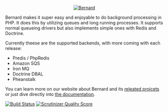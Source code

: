<p align="center">
  <a href="http://bernard.rtfd.org">
    <img src="https://bernard.readthedocs.org/en/latest/_static/img/logo_small@2x.png" alt="Bernard" />
  </a>
</p>

Bernard makes it super easy and enjoyable to do background processing in PHP. It does this by utilizing queues and long running processes. It supports normal queueing drivers but also implements simple ones with Redis and Doctrine.

Currently theese are the supported backends, with more coming with each release:

 * Predis / PhpRedis
 * Amazon SQS
 * Iron MQ
 * Doctrine DBAL
 * Pheanstalk

You can learn more on our website about Bernard and its [releated projcets][website] or just dive directly into [the
documentation][documentation].

[![Build Status](https://travis-ci.org/bernardphp/bernard.png?branch=master)][travis] [![Scrutinizer Quality Score](https://scrutinizer-ci.com/g/bernardphp/bernard/badges/quality-score.png?s=f752c78d347624081f5b6d3d818fe14eef0311c2)](https://scrutinizer-ci.com/g/bernardphp/bernard/)

[documentation]: https://bernard.readthedocs.org
[website]: http://bernardphp.com/
[travis]: https://travis-ci.org/bernardphp/bernard
